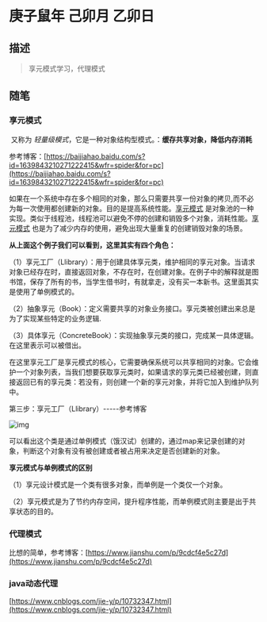 # 庚子鼠年 己卯月 乙卯日

## 描述

> 享元模式学习，代理模式
>

## 随笔

### 享元模式

​     又称为 *轻量级模式*，它是一种对象结构型模式。：**缓存共享对象，降低内存消耗**

参考博客：[https://baijiahao.baidu.com/s?id=1639843210271222415&wfr=spider&for=pc](https://baijiahao.baidu.com/s?id=1639843210271222415&wfr=spider&for=pc)

​     如果在一个系统中存在多个相同的对象，那么只需要共享一份对象的拷贝,而不必为每一次使用都创建新的对象。目的是提高系统性能。[享元模式](https://baike.baidu.com/item/享元模式/10541959?fr=aladdin) 是对象池的一种实现。类似于线程池，线程池可以避免不停的创建和销毁多个对象，消耗性能。[享元模式](https://baike.baidu.com/item/享元模式/10541959?fr=aladdin) 也是为了减少内存的使用，避免出现大量重复的创建销毁对象的场景。

**从上面这个例子我们可以看到，这里其实有四个角色：**

（1）享元工厂（Llibrary）：用于创建具体享元类，维护相同的享元对象。当请求对象已经存在时，直接返回对象，不存在时，在创建对象。在例子中的解释就是图书馆，保存了所有的书，当学生借书时，有就拿走，没有买一本新书。这里面其实是使用了单例模式的。

（2）抽象享元（Book）：定义需要共享的对象业务接口。享元类被创建出来总是为了实现某些特定的业务逻辑.

（3）具体享元（ConcreteBook）：实现抽象享元类的接口，完成某一具体逻辑。在这里表示可以被借出。

在这里享元工厂是享元模式的核心，它需要确保系统可以共享相同的对象。它会维护一个对象列表，当我们想要获取享元类时，如果请求的享元类已经被创建，则直接返回已有的享元类：若没有，则创建一个新的享元对象，并将它加入到维护队列中。

第三步：享元工厂（Llibrary）-----参考博客

![img](https://pics7.baidu.com/feed/86d6277f9e2f0708ec9720e2005e949cab01f2c6.jpeg?token=23444807dad78d06150b2fb25c9988f3&s=B2C1B14CD2BE946C5648540B0000E081)

可以看出这个类是通过单例模式（饿汉试）创建的，通过map来记录创建的对象，判断这个对象有没有被创建或者被占用来决定是否创建新的对象。



**享元模式与单例模式的区别**

（1）享元设计模式是一个类有很多对象，而单例是一个类仅一个对象。

（2）享元模式是为了节约内存空间，提升程序性能，而单例模式则主要是出于共享状态的目的。



### 代理模式

比想的简单，参考博客：[https://www.jianshu.com/p/9cdcf4e5c27d](https://www.jianshu.com/p/9cdcf4e5c27d)



### java动态代理



[https://www.cnblogs.com/jie-y/p/10732347.html](https://www.cnblogs.com/jie-y/p/10732347.html)











